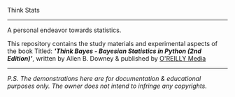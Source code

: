 Think Stats 
___
A personal endeavor towards statistics.

This repository contains the study materials and experimental aspects of the book Titled: _**'Think Bayes - Bayesian Statistics in Python (2nd Edition)'**_, written by Allen B. Downey & published by [O'REILLY Media](https://www.oreilly.com/)

___

<i> P.S. The demonstrations here are for documentation & educational purposes only. The owner does not intend to infringe any copyrights.</i>

